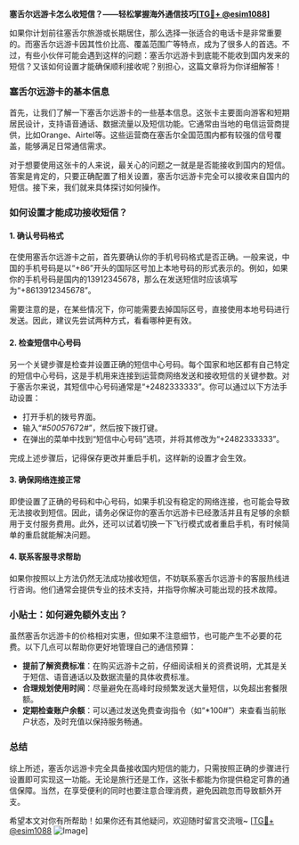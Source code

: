 **塞舌尔远游卡怎么收短信？——轻松掌握海外通信技巧[[TG💪+ @esim1088](https://t.me/s/esim1088)]**

如果你计划前往塞舌尔旅游或长期居住，那么选择一张适合的电话卡是非常重要的。而塞舌尔远游卡因其性价比高、覆盖范围广等特点，成为了很多人的首选。不过，有些小伙伴可能会遇到这样的问题：塞舌尔远游卡到底能不能收到国内发来的短信？又该如何设置才能确保顺利接收呢？别担心，这篇文章将为你详细解答！

### 塞舌尔远游卡的基本信息

首先，让我们了解一下塞舌尔远游卡的一些基本信息。这张卡主要面向游客和短期居民设计，支持语音通话、数据流量以及短信功能。它通常由当地的电信运营商提供，比如Orange、Airtel等。这些运营商在塞舌尔全国范围内都有较强的信号覆盖，能够满足日常通信需求。

对于想要使用这张卡的人来说，最关心的问题之一就是是否能接收到国内的短信。答案是肯定的，只要正确配置了相关设置，塞舌尔远游卡完全可以接收来自国内的短信。接下来，我们就来具体探讨如何操作。

### 如何设置才能成功接收短信？

#### 1. 确认号码格式
在使用塞舌尔远游卡之前，首先要确认你的手机号码格式是否正确。一般来说，中国的手机号码是以“+86”开头的国际区号加上本地号码的形式表示的。例如，如果你的手机号码是国内的13912345678，那么在发送短信时应该填写为“+8613912345678”。

需要注意的是，在某些情况下，你可能需要去掉国际区号，直接使用本地号码进行发送。因此，建议先尝试两种方式，看看哪种更有效。

#### 2. 检查短信中心号码
另一个关键步骤是检查并设置正确的短信中心号码。每个国家和地区都有自己特定的短信中心号码，这是手机用来连接到运营商网络发送和接收短信的关键参数。对于塞舌尔来说，其短信中心号码通常是“+2482333333”。你可以通过以下方法手动设置：

- 打开手机的拨号界面。
- 输入“*#5005*7672#”，然后按下拨打键。
- 在弹出的菜单中找到“短信中心号码”选项，并将其修改为“+2482333333”。

完成上述步骤后，记得保存更改并重启手机，这样新的设置才会生效。

#### 3. 确保网络连接正常
即使设置了正确的号码和中心号码，如果手机没有稳定的网络连接，也可能会导致无法接收到短信。因此，请务必保证你的塞舌尔远游卡已经激活并且有足够的余额用于支付服务费用。此外，还可以试着切换一下飞行模式或者重启手机，有时候简单的重启就能解决问题。

#### 4. 联系客服寻求帮助
如果你按照以上方法仍然无法成功接收短信，不妨联系塞舌尔远游卡的客服热线进行咨询。他们通常会提供专业的技术支持，并指导你解决可能出现的技术故障。

### 小贴士：如何避免额外支出？

虽然塞舌尔远游卡的价格相对实惠，但如果不注意细节，也可能产生不必要的花费。以下几点可以帮助你更好地管理自己的通信预算：

- **提前了解资费标准**：在购买远游卡之前，仔细阅读相关的资费说明，尤其是关于短信、语音通话以及数据流量的具体收费标准。
- **合理规划使用时间**：尽量避免在高峰时段频繁发送大量短信，以免超出套餐限额。
- **定期检查账户余额**：可以通过发送免费查询指令（如“*100#”）来查看当前账户状态，及时充值以保持服务畅通。

### 总结

综上所述，塞舌尔远游卡完全具备接收国内短信的能力，只需按照正确的步骤进行设置即可实现这一功能。无论是旅行还是工作，这张卡都能为你提供稳定可靠的通信保障。当然，在享受便利的同时也要注意合理消费，避免因疏忽而导致额外开支。

希望本文对你有所帮助！如果你还有其他疑问，欢迎随时留言交流哦~ [[TG💪+ @esim1088](https://t.me/s/esim1088) ![Image](https://i.postimg.cc/4NQfJmqS/Snipaste-2025-05-13-00-14-12.png)]